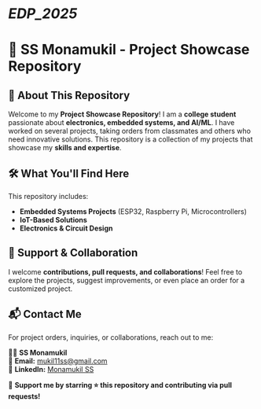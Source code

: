 # _EDP_2025_
# 🚀 SS Monamukil - Project Showcase Repository

## 📌 About This Repository
Welcome to my **Project Showcase Repository**! I am a **college student** passionate about **electronics, embedded systems, and AI/ML**. I have worked on several projects, taking orders from classmates and others who need innovative solutions. This repository is a collection of my projects that showcase my **skills and expertise**.

## 🛠️ What You'll Find Here
This repository includes:
- **Embedded Systems Projects** (ESP32, Raspberry Pi, Microcontrollers)
- **IoT-Based Solutions**
- **Electronics & Circuit Design**

## 🤝 Support & Collaboration
I welcome **contributions, pull requests, and collaborations**! Feel free to explore the projects, suggest improvements, or even place an order for a customized project.

## 📬 Contact Me
For project orders, inquiries, or collaborations, reach out to me:

👨‍💻 **SS Monamukil**  
📧 **Email:** [mukil11ss@gmail.com](mailto:mukil11ss@gmail.com)  
🔗 **LinkedIn:** [Monamukil SS](https://www.linkedin.com/in/monamukil-ss-012a46257/)  

📢 **Support me by starring ⭐ this repository and contributing via pull requests!**

